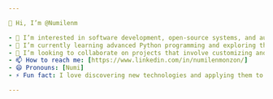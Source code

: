 ```yaml
---

👋 Hi, I’m @Numilenm

- 👀 I’m interested in software development, open-source systems, and automating business processes.
- 🌱 I’m currently learning advanced Python programming and exploring the latest technology trends.
- 💞️ I’m looking to collaborate on projects that involve customizing and extending software functionalities.
- 📫 How to reach me: [https://www.linkedin.com/in/numilenmonzon/]
- 😄 Pronouns: [Numi]
- ⚡ Fun fact: I love discovering new technologies and applying them to solve real-world business challenges!

---
```

<!---
Numilenm/Numilenm is a ✨ special ✨ repository because its `README.md` (this file) appears on your GitHub profile.
You can click the Preview link to take a look at your changes.
--->
